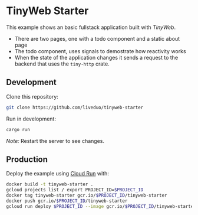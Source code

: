 # TinyWeb Starter

This example shows an basic fullstack application built with *TinyWeb*.

- There are two pages, one with a todo component and a static about page
- The todo component, uses signals to demostrate how reactivity works
- When the state of the application changes it sends a request to the backend that uses the `tiny-http` crate.

## Development

Clone this repository:
```sh
git clone https://github.com/liveduo/tinyweb-starter
```
Run in development:
```sh
cargo run
```

*Note:* Restart the server to see changes.

## Production

Deploy the example using [Cloud Run](https://cloud.google.com/run) with:

```sh
docker build -t tinyweb-starter .
gcloud projects list / export PROJECT_ID=$PROJECT_ID
docker tag tinyweb-starter gcr.io/$PROJECT_ID/tinyweb-starter
docker push gcr.io/$PROJECT_ID/tinyweb-starter
gcloud run deploy $PROJECT_ID --image gcr.io/$PROJECT_ID/tinyweb-starter --project $PROJECT_ID --allow-unauthenticated
```
